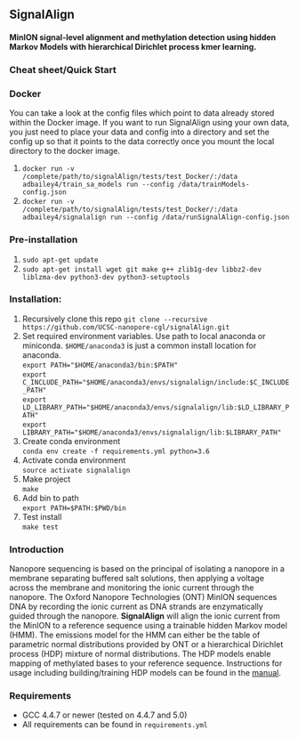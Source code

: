 ## SignalAlign

#### MinION signal-level alignment and methylation detection using hidden Markov Models with hierarchical Dirichlet process kmer learning.

### Cheat sheet/Quick Start

### Docker
You can take a look at the config files which point to data already stored within the Docker image. If you want to run SignalAlign using your own data, you just need to place your data and config into a 
directory and set the config up so that it points to the data correctly once you mount the local directory to the docker image. 


1. `docker run -v /complete/path/to/signalAlign/tests/test_Docker/:/data adbailey4/train_sa_models run --config /data/trainModels-config.json`
2. `docker run -v /complete/path/to/signalAlign/tests/test_Docker/:/data adbailey4/signalalign run --config /data/runSignalAlign-config.json`


### Pre-installation
1. `sudo apt-get update`
2. `sudo apt-get install wget git make g++ zlib1g-dev libbz2-dev liblzma-dev python3-dev python3-setuptools` 

### Installation:
1. Recursively clone this repo `git clone --recursive https://github.com/UCSC-nanopore-cgl/signalAlign.git`
2. Set required environment variables. Use path to local anaconda or miniconda. `$HOME/anaconda3` is just a common install location for anaconda.  
   `export PATH="$HOME/anaconda3/bin:$PATH"`  
   `export C_INCLUDE_PATH="$HOME/anaconda3/envs/signalalign/include:$C_INCLUDE_PATH"`  
   `export LD_LIBRARY_PATH="$HOME/anaconda3/envs/signalalign/lib:$LD_LIBRARY_PATH"`  
   `export LIBRARY_PATH="$HOME/anaconda3/envs/signalalign/lib:$LIBRARY_PATH"`  
3. Create conda environment   
`conda env create -f requirements.yml python=3.6`
4. Activate conda environment  
`source activate signalalign`
5. Make project  
`make`
6. Add bin to path  
`export PATH=$PATH:$PWD/bin`
7. Test install   
`make test`

### Introduction
Nanopore sequencing is based on the principal of isolating a nanopore in a membrane separating buffered salt solutions, then applying a voltage across the membrane and monitoring the ionic current through the nanopore. The Oxford Nanopore Technologies (ONT) MinION sequences DNA by recording the ionic current as DNA strands are enzymatically guided through the nanopore. **SignalAlign** will align the ionic current from the MinION to a reference sequence using a trainable hidden Markov model (HMM). The emissions model for the HMM can either be the table of parametric normal distributions provided by ONT or a hierarchical Dirichlet process (HDP) mixture of normal distributions. The HDP models enable mapping of methylated bases to your reference sequence. Instructions for usage including building/training HDP models can be found in the [manual](https://github.com/UCSC-nanopore-cgl/signalAlign/blob/master/Manual.md).

### Requirements
* GCC 4.4.7 or newer (tested on 4.4.7 and 5.0)
* All requirements can be found in `requirements.yml`

